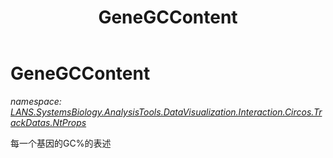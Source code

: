 ﻿---
title: GeneGCContent
---

# GeneGCContent
_namespace: [LANS.SystemsBiology.AnalysisTools.DataVisualization.Interaction.Circos.TrackDatas.NtProps](N-LANS.SystemsBiology.AnalysisTools.DataVisualization.Interaction.Circos.TrackDatas.NtProps.html)_

每一个基因的GC%的表述




